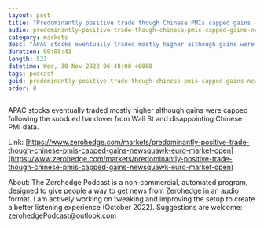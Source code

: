 ```yaml
---
layout: post
title: "Predominantly positive trade though Chinese PMIs capped gains - Newsquawk Euro Market Open"
audio: predominantly-positive-trade-though-chinese-pmis-capped-gains-newsquawk-euro-market-open-0
category: markets
desc: "APAC stocks eventually traded mostly higher although gains were capped following the subdued handover from Wall St and disappointing Chinese PMI data."
duration: 00:08:43
length: 523
datetime: Wed, 30 Nov 2022 06:48:00 +0000
tags: podcast
guid: predominantly-positive-trade-though-chinese-pmis-capped-gains-newsquawk-euro-market-open-0
order: 0
---
```

APAC stocks eventually traded mostly higher although gains were capped following the subdued handover from Wall St and disappointing Chinese PMI data.

Link: [https://www.zerohedge.com/markets/predominantly-positive-trade-though-chinese-pmis-capped-gains-newsquawk-euro-market-open](https://www.zerohedge.com/markets/predominantly-positive-trade-though-chinese-pmis-capped-gains-newsquawk-euro-market-open)

About: The Zerohedge Podcast is a non-commercial, automated program, designed to give people a way to get news from Zerohedge in an audio format.  I am actively working on tweaking and improving the setup to create a better listening experience (October 2022).  Suggestions are welcome: [zerohedgePodcast@outlook.com](mailto:zerohedgePodcast@outlook.com)